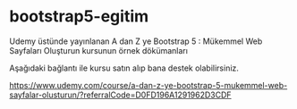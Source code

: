 # bootstrap5-egitim
Udemy üstünde yayınlanan A dan Z ye Bootstrap 5 : Mükemmel Web Sayfaları Oluşturun kursunun örnek dökümanları

Aşağıdaki bağlantı ile kursu satın alıp bana destek olabilirsiniz.

https://www.udemy.com/course/a-dan-z-ye-bootstrap-5-mukemmel-web-sayfalar-olusturun/?referralCode=D0FD196A1291962D3CDF
